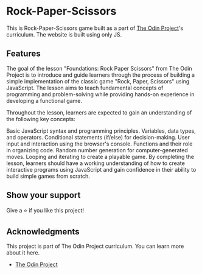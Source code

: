 # Rock-Paper-Scissors

This is Rock-Paper-Scissors game built as a part of [The Odin Project](https://www.theodinproject.com/)'s curriculum. The website is built using only JS.

## Features

The goal of the lesson "Foundations: Rock Paper Scissors" from The Odin Project is to introduce and guide learners through the process of building a simple implementation of the classic game "Rock, Paper, Scissors" using JavaScript. The lesson aims to teach fundamental concepts of programming and problem-solving while providing hands-on experience in developing a functional game.

Throughout the lesson, learners are expected to gain an understanding of the following key concepts:

Basic JavaScript syntax and programming principles.
Variables, data types, and operators.
Conditional statements (if/else) for decision-making.
User input and interaction using the browser's console.
Functions and their role in organizing code.
Random number generation for computer-generated moves.
Looping and iterating to create a playable game.
By completing the lesson, learners should have a working understanding of how to create interactive programs using JavaScript and gain confidence in their ability to build simple games from scratch.

## Show your support

Give a ⭐️ if you like this project!

## Acknowledgments
This project is part of The Odin Project curriculum. You can learn more about it here.
- [The Odin Project](https://www.theodinproject.com/)
